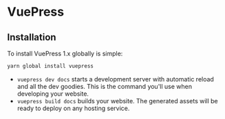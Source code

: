 # VuePress

## Installation
To install VuePress 1.x globally is simple:
``` bash
yarn global install vuepress
```

- `vuepress dev docs` starts a development server with automatic reload and all the dev goodies. This is the command you'll use when developing your website.
- `vuepress build docs` builds your website. The generated assets will be ready to deploy on any hosting service.